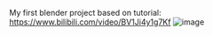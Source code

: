 My first blender project based on tutorial:
https://www.bilibili.com/video/BV1Ji4y1g7Kf
![image](https://github.com/flyboyhoward/Blender/blob/main/beginer_tutorial_leoli/1.png)
